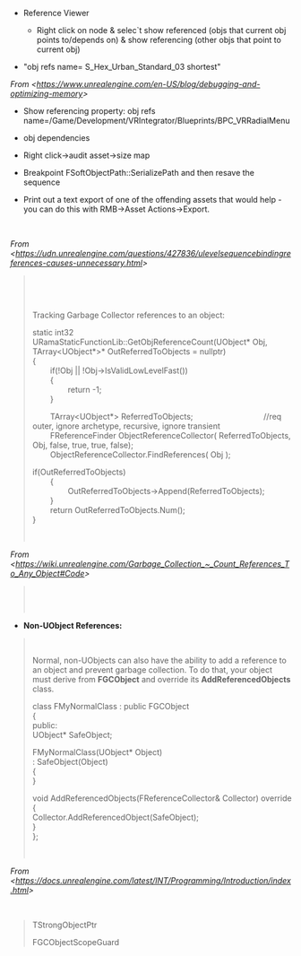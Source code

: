 -   Reference Viewer

    -   Right click on node & selec\`t show referenced (objs that current obj points to/depends on) & show referencing (other objs that point to current obj)

-   "obj refs name= S\_Hex\_Urban\_Standard\_03 shortest"

*From &lt;<https://www.unrealengine.com/en-US/blog/debugging-and-optimizing-memory>&gt;*

-   Show referencing property: obj refs name=/Game/Development/VRIntegrator/Blueprints/BPC\_VRRadialMenu

-   obj dependencies

-   Right click-&gt;audit asset-&gt;size map

-   Breakpoint FSoftObjectPath::SerializePath and then resave the sequence

-   Print out a text export of one of the offending assets that would help - you can do this with RMB-&gt;Asset Actions-&gt;Export.

 

*From &lt;<https://udn.unrealengine.com/questions/427836/ulevelsequencebindingreferences-causes-unnecessary.html>&gt;*

>  
>
>  
>
> Tracking Garbage Collector references to an object:
>
> static int32 URamaStaticFunctionLib::GetObjReferenceCount(UObject\* Obj, TArray&lt;UObject\*&gt;\* OutReferredToObjects = nullptr)  
> {  
>         if(!Obj || !Obj-&gt;IsValidLowLevelFast())  
>         {  
>                 return -1;  
>         }  
> 
>         TArray&lt;UObject\*&gt; ReferredToObjects;                                //req outer, ignore archetype, recursive, ignore transient  
>         FReferenceFinder ObjectReferenceCollector( ReferredToObjects, Obj, false, true, true, false);  
>         ObjectReferenceCollector.FindReferences( Obj );  
> 
> if(OutReferredToObjects)  
>         {  
>                 OutReferredToObjects-&gt;Append(ReferredToObjects);  
>         }  
>         return OutReferredToObjects.Num();  
> }
>
>  

*From &lt;<https://wiki.unrealengine.com/Garbage_Collection_~_Count_References_To_Any_Object#Code>&gt;*

>  
>
>  

-   **Non-UObject References:**

>  
>
> Normal, non-UObjects can also have the ability to add a reference to an object and prevent garbage collection. To do that, your object must derive from **FGCObject** and override its **AddReferencedObjects** class.
>
> class FMyNormalClass : public FGCObject  
> {  
> public:  
> UObject\* SafeObject;
>
> FMyNormalClass(UObject\* Object)  
> : SafeObject(Object)  
> {  
> }
>
> void AddReferencedObjects(FReferenceCollector& Collector) override  
> {  
> Collector.AddReferencedObject(SafeObject);  
> }  
> };
>
>  

*From &lt;<https://docs.unrealengine.com/latest/INT/Programming/Introduction/index.html>&gt;*

 

> TStrongObjectPtr
>
> FGCObjectScopeGuard
